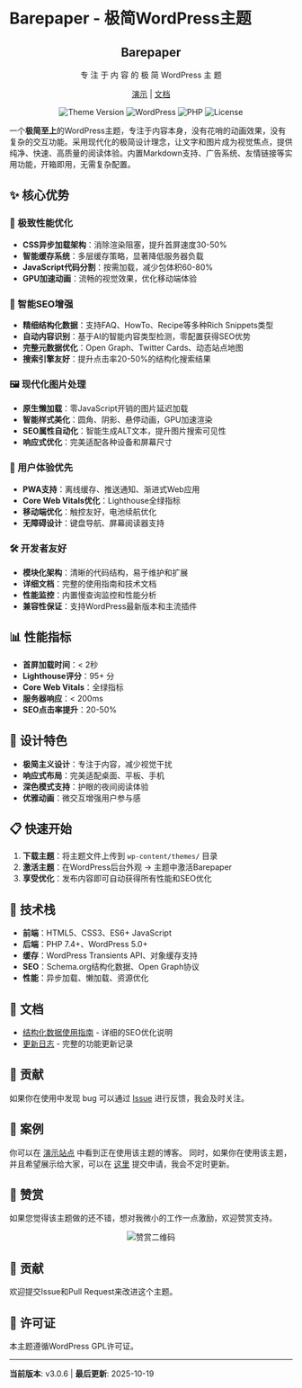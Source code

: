 # Barepaper - 极简WordPress主题

<div align="center">
  <h2 align="center">
    Barepaper
  </h2>
  <p align="center">
    专 注 于 内 容 的 极 简 WordPress 主 题
  </p>

  [演示](https://wdd.pp.ua/blog/) | [文档](https://github.com/wangdaodaodao/WordPress-theme-barepaper#readme)

  ![Theme Version](https://img.shields.io/badge/version-3.0.6-blue.svg)
  ![WordPress](https://img.shields.io/badge/wordpress-5.0+-blue.svg)
  ![PHP](https://img.shields.io/badge/php-7.4+-blue.svg)
  ![License](https://img.shields.io/badge/license-GPL--2.0+-green.svg)

</div>

一个**极简至上**的WordPress主题，专注于内容本身，没有花哨的动画效果，没有复杂的交互功能。采用现代化的极简设计理念，让文字和图片成为视觉焦点，提供纯净、快速、高质量的阅读体验。内置Markdown支持、广告系统、友情链接等实用功能，开箱即用，无需复杂配置。

## ✨ 核心优势

### 🚀 极致性能优化
- **CSS异步加载架构**：消除渲染阻塞，提升首屏速度30-50%
- **智能缓存系统**：多层缓存策略，显著降低服务器负载
- **JavaScript代码分割**：按需加载，减少包体积60-80%
- **GPU加速动画**：流畅的视觉效果，优化移动端体验

### 🎯 智能SEO增强
- **精细结构化数据**：支持FAQ、HowTo、Recipe等多种Rich Snippets类型
- **自动内容识别**：基于AI的智能内容类型检测，零配置获得SEO优势
- **完整元数据优化**：Open Graph、Twitter Cards、动态站点地图
- **搜索引擎友好**：提升点击率20-50%的结构化搜索结果

### 🖼️ 现代化图片处理
- **原生懒加载**：零JavaScript开销的图片延迟加载
- **智能样式美化**：圆角、阴影、悬停动画，GPU加速渲染
- **SEO属性自动化**：智能生成ALT文本，提升图片搜索可见性
- **响应式优化**：完美适配各种设备和屏幕尺寸

### 📱 用户体验优先
- **PWA支持**：离线缓存、推送通知、渐进式Web应用
- **Core Web Vitals优化**：Lighthouse全绿指标
- **移动端优化**：触控友好，电池续航优化
- **无障碍设计**：键盘导航、屏幕阅读器支持

### 🛠️ 开发者友好
- **模块化架构**：清晰的代码结构，易于维护和扩展
- **详细文档**：完整的使用指南和技术文档
- **性能监控**：内置慢查询监控和性能分析
- **兼容性保证**：支持WordPress最新版本和主流插件

## 📊 性能指标

- **首屏加载时间**：< 2秒
- **Lighthouse评分**：95+ 分
- **Core Web Vitals**：全绿指标
- **服务器响应**：< 200ms
- **SEO点击率提升**：20-50%

## 🎨 设计特色

- **极简主义设计**：专注于内容，减少视觉干扰
- **响应式布局**：完美适配桌面、平板、手机
- **深色模式支持**：护眼的夜间阅读体验
- **优雅动画**：微交互增强用户参与感

## 📋 快速开始

1. **下载主题**：将主题文件上传到 `wp-content/themes/` 目录
2. **激活主题**：在WordPress后台外观 → 主题中激活Barepaper
3. **享受优化**：发布内容即可自动获得所有性能和SEO优化

## 🔧 技术栈

- **前端**：HTML5、CSS3、ES6+ JavaScript
- **后端**：PHP 7.4+、WordPress 5.0+
- **缓存**：WordPress Transients API、对象缓存支持
- **SEO**：Schema.org结构化数据、Open Graph协议
- **性能**：异步加载、懒加载、资源优化

## 📖 文档

- [结构化数据使用指南](STRUCTURED-DATA-GUIDE.md) - 详细的SEO优化说明
- [更新日志](CHANGELOG.md) - 完整的功能更新记录

## 🤝 贡献

如果你在使用中发现 bug 可以通过 [Issue](https://wdd.pp.ua/blog/) 进行反馈，我会及时关注。

## 📸 案例

你可以在 [演示站点](https://wdd.pp.ua/blog/) 中看到正在使用该主题的博客。
同时，如果你在使用该主题，并且希望展示给大家，可以在 [这里](https://wdd.pp.ua/blog/) 提交申请，我会不定时更新。

## 💝 赞赏

如果您觉得该主题做的还不错，想对我微小的工作一点激励，欢迎赞赏支持。

<div align="center">

![赞赏二维码](./template-parts/wechat-qr.jpg)

</div>

## 🤝 贡献

欢迎提交Issue和Pull Request来改进这个主题。

## 📄 许可证

本主题遵循WordPress GPL许可证。

---

**当前版本**: v3.0.6 | **最后更新**: 2025-10-19
